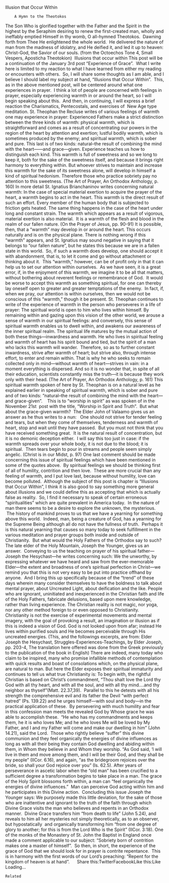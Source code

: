 Illusion that Occur Within

		A Hymn to the Theotokos
The Son Who is glorified together with the Father and the Spirit in the highest by the Seraphim desiring to renew the first-created man, wholly and ineffably emptied Himself in thy womb, O all-hymned Theotokos.  Dawning forth from Thee He enlightened the whole world.  He delivered the nature of man from the madness of idolatry, and He deified it, and led it up to heaven: Christ-God, the Savior of our souls. (from the Octoechos Tone 4, Small Vespers, Aposticha Theotokion)
 Illusions that occur within
This post will be a continuation of the January 3rd post “Experience of Grace”.  What I write here is limited to my reaction to what I have learned from either my reading or encounters with others.  So, I will share some thoughts as I am able, and I believe I should label my subject at hand, “Illusions that Occur Within”.  This, as in the above mentioned post, will be centered around what one experiences in prayer.  I think a lot of people are concerned with feelings in prayer, especially experiencing warmth in or around the heart, so I will begin speaking about this.  And then, in continuing, I will express a brief reaction the Charismatics, Pentecostals, and exercises of  New Age type meditation.
St. Theophan the Recluse writes of various feelings of warmth one may experience in prayer:
Experienced Fathers make a strict distinction between the three kinds of warmth: physical warmth, which is straightforward and comes as a result of concentrating our powers in the region of the heart by attention and exertion; lustful bodily warmth, which is sometimes produced by the enemy; and spiritual warmth, which is sober and pure. This last is of two kinds: natural–the result of combining the mind with the heart——and grace—given. Experience teaches us how to distinguish each kind. This warmth is full of sweetness and so we long to keep it, both for the sake of the sweetness itself, and because it brings right harmony to everything within. But whoever strives to maintain and increase this warmth for the sake of its sweetness alone, will develop in himself a kind of spiritual hedonism. Therefore those who practice sobriety pay no attention to this sweetness. (The Art of Prayer, An Orthodox Anthology, p. 160) 
In more detail St. Ignatius Brianchaninov writes concerning natural warmth:
In the case of special material exertion to acquire the prayer of the heart, a warmth begins to act in the heart. This warmth is the direct result of such an effort. Every member of the human body that is subjected to friction gets heated. The same thing happens in the case of the heart under long and constant strain. The warmth which appears as a result of vigorous, material exertion is also material.  It is a warmth of the flesh and blood in the realm of our fallen nature. (On the Prayer of Jesus, pp. 90-91)
It is possible, then, that a “warmth” may develop in or around the heart. This occurs naturally and is on the physical plane. There is nothing wrong if this “warmth” appears, and St. Ignatius may sound negative in saying that it belongs to “our fallen nature”, but he states this because we are in a fallen state in this world.  So, if such a warmth does develop, one should accept it with abandonment, that is, to let it come and go without attachment or thinking about it.  This “warmth,” however, can be of profit only in that it can help us to set our attention within ourselves.  As we have seen, it is a great error, if, in the enjoyment of this warmth, we imagine it to be all that matters, without bothering about reverent feelings or remembrance of God.  It would be worse to accept this warmth as something spiritual, for one can thereby lay oneself open to greater and greater temptations of the enemy.  In fact, if, when we pray, our attention is within ourselves, then we would not be conscious of this “warmth,” though it be present.
St. Theophan continues to write of the experience of warmth in the person who perseveres in a life of prayer:
The spiritual world is open to him who lives within himself. By remaining within and gazing upon this vision of the other world, we arouse a sense of warmth in our spiritual feelings: and conversely, this sense of spiritual warmth enables us to dwell within, and awakens our awareness of the inner spiritual realm. The spiritual life matures by the mutual action of both these things—inwardness and warmth. He who lives in spiritual feeling and warmth of heart has his spirit bound and tied, but the spirit of a man who lacks this warmth will wander.  Therefore, so as to further constant inwardness, strive after warmth of heart; but strive also, through intense effort, to enter and remain within. That is why he who seeks to remain collected only in mind—without warmth of heart—strives in vain: in a moment everything is dispersed. And so it is no wonder that, in spite of all their education, scientists constantly miss the truth—it is because they work only with their head. (The Art of Prayer, An Orthodox Anthology, p. 161)
This spiritual warmth spoken of here by St. Theophan is on a natural level as he explained earlier in speaking of spiritual warmth, which is sober and pure and of two kinds: “natural–the result of combining the mind with the heart—and grace-given”.    This is to “worship in spirit” as was spoken of in the November 21st  post with the title, “Worship in Spirit and Truth”.  But what about the grace-given warmth?  The Elder John of Valaamo gives us an answer as he thus writes to a nun:  
One should not strive for tender feeling and tears, but when they come of themselves, tenderness and warmth of heart, stop and wait until they have passed.  But you must not think that you have received something great.  It is the natural result of concentration, but it is no demonic deception either.  I will say this too just in case: if the warmth spreads over your whole body, it is not due to the blood; it is spiritual.  Then tears begin to pour in streams and people seem simply angelic. (Christ is in our Midst, p. 97)
One last comment should be made concerning this issue of spiritual feelings which have been mentioned in some of the quotes above.  By spiritual feelings we should be thinking first of all of humility, contrition and then love.  These are more crucial than any feeling of warmth, and I put love last, because without humility, love can become polluted. 
Although the subject of this post is chapter is “Illusions that Occur Within”, I think it is also good to say something more general about illusions and we could define this as accepting that which is actually false as reality.  So, I find it necessary to speak of certain erroneous “spiritualities” which are quite prevalent in America today.  In the nature of man there seems to be a desire to explore the unknown, the mysterious.  The history of mankind proves to us that we have a yearning for something above this world.  Indeed, man, being a creature of God, has a yearning for the Supreme Being although all do not have the fullness of truth.  Perhaps it is this natural yearning that causes so many today to seek fulfillment in the various meditation and prayer groups both inside and outside of Christianity.  But what would the Holy Fathers of the Orthodox say to such?  The late elder of the Holy Mountain, Joseph the Younger, gives us an answer.  Conveying to us the teaching on prayer of his spiritual father—Joseph the Hesychast—he writes concerning such:
We the unworthy, by expressing whatever we have heard and saw from the ever-memorable Elder—the extent and broadness of one’s spiritual perfection in Christ—we remind you that this is not very easy to be put into practice offhand by anyone.  And I bring this up specifically because of the “trend” of these days wherein many consider themselves to have the boldness to talk about mental prayer, about Uncreated Light, about deification and the like. People who are ignorant, uninitiated and inexperienced in the Christian faith and life of the Holy Fathers, fabricate delusions, based upon mere knowledge, rather than living experience.
The Christian reality is not magic, nor yoga, nor any other method foreign to or even opposed to Christianity.  Christianity is not the exercise of experimental movements and mental imagery, with the goal of provoking a result, an imagination or illusion as if this is indeed a vision of God. God is not looked upon from afar; instead He lives within purified souls and He becomes perceivable through His uncreated energies. (This, and the followings excerpts, are from: Elder Joseph the Hesychast, Struggles-Experiences-Teachings, by Elder Joseph,  pp. 203-4, The translation here offered was done from the Greek previously to the publication of the book in English)
There are indeed, many today who claim to be inspired, many who promise infallible methods of contemplation with quick results and boast of consolations which, on the physical plane, are natural to man. But here the Elder exposes their spiritual immaturity and continues to tell us what true Christianity is:
To begin with, the rightful Christian is based on Christ’s commandment, “Thou shalt love the Lord thy God with all thy heart, and with all the soul, and with all thy mind….and thy neighbor as thyself”(Matt. 22.37,39).  Parallel to this he detests with all his strength the comprehensive evil and its father the Devil “with perfect hatred” (Ps. 139.22) and he urges himself—with soul and body—in the practical application of these.  By persevering with much humility and fear in this confession man meets the revealed God by Whose grace he was able to accomplish these.  “He who has my commandments and keeps them, he it is who loves Me; and he who loves Me will be loved by My Father, and I and my Father will come and make our dwelling in him” (John 14.21), said the Lord.  Those who rightly believe “suffer” this divine communion and they feel organically the energies of divine influences as long as with all their being they contain God dwelling and abiding within them, in Whom they believe in and Whom they worship. “As God said, ‘I will live in them and move among them, and I will be their God, and they shall be my people” (IICor. 6.16), and again, “as the bridegroom rejoices over the bride, so shall your God rejoice over you” (Is. 62.5). 
After years of perseverance in ascetic labor when the “old man” has been crucified to a sufficient degree a transformation begins to take place in a man. The grace of the Holy Spirit blossoms forth within, a man can “feel organically the energies of divine influences.”  Man can perceive God acting within him and he participates in this Divine action.  Concluding this issue Joseph the Younger says:
We purposely made this little deviation, for the sake of those who are inattentive and ignorant to the truth of the faith through which Divine Grace visits the man who believes and repents in an Orthodox manner.  Divine Grace transfers him “from death to life” (John 5.24), and reveals to him all her mysteries not simply theoretically, as to an observer, but hypostatically  and organically transforming him “from one degree of glory to another; for this is from the Lord Who is the Spirit” (IICor. 3:18).
One of the monks of the Monastery of St. John the Baptist in England once made a comment applicable to our subject: “Sobriety born of contrition makes one a master of himself”.  So then, in short, the experience of the grace of God that we should look for in prayer is contrite repentance.  This is in harmony with the first words of our Lord’s preaching: “Repent for the kingdom of heaven is at hand”. 
 
 
Share this:TwitterFacebookLike this:Like Loading...

	Related
			